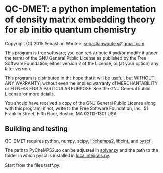 QC-DMET: a python implementation of density matrix embedding theory for ab initio quantum chemistry
===================================================================================================

Copyright (C) 2015 Sebastian Wouters <sebastianwouters@gmail.com>

This program is free software; you can redistribute it and/or modify
it under the terms of the GNU General Public License as published by
the Free Software Foundation; either version 2 of the License, or
(at your option) any later version.

This program is distributed in the hope that it will be useful,
but WITHOUT ANY WARRANTY; without even the implied warranty of
MERCHANTABILITY or FITNESS FOR A PARTICULAR PURPOSE.  See the
GNU General Public License for more details.

You should have received a copy of the GNU General Public License along
with this program; if not, write to the Free Software Foundation, Inc.,
51 Franklin Street, Fifth Floor, Boston, MA 02110-1301 USA.


Building and testing
--------------------

QC-DMET requires python, numpy, scipy,
[libchemps2](https://github.com/SebWouters/CheMPS2), 
[libcint](https://github.com/sunqm/libcint), and 
[pyscf](https://github.com/sunqm/pyscf).

The path to PyCheMPS2.so can be adjusted in [solver.py](src/solver.py) and
the path to the folder in which pyscf is installed in 
[localintegrals.py](src/localintegrals.py).

Start from the files test*.py.

